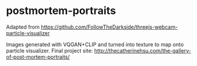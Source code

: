 # postmortem-portraits

Adapted from https://github.com/FollowTheDarkside/threejs-webcam-particle-visualizer

Images generated with VQGAN+CLIP and turned into texture to map onto particle visualizer.
Final project site: http://thecatherinehsu.com/the-gallery-of-post-mortem-portraits/
